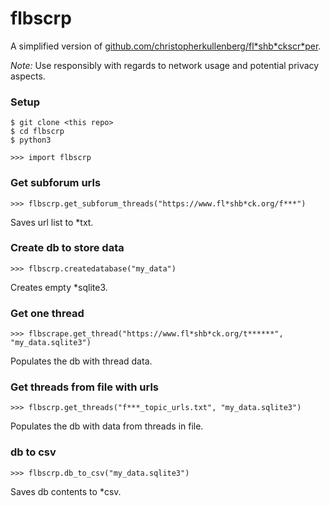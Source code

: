 # flbscrp

A simplified version of [github.com/christopherkullenberg/fl\*shb\*ckscr\*per](https://github.com/christopherkullenberg/flashbackscraper).

*Note:* Use responsibly with regards to network usage and potential privacy aspects.

### Setup
```
$ git clone <this repo>
$ cd flbscrp
$ python3

>>> import flbscrp
```
### Get subforum urls
```
>>> flbscrp.get_subforum_threads("https://www.fl*shb*ck.org/f***")
```
Saves url list to \*txt.

### Create db to store data
```
>>> flbscrp.createdatabase("my_data")
```
Creates empty \*sqlite3.

### Get one thread
```
>>> flbscrape.get_thread("https://www.fl*shb*ck.org/t******", "my_data.sqlite3")
```
Populates the db with thread data.

### Get threads from file with urls
```
>>> flbscrp.get_threads("f***_topic_urls.txt", "my_data.sqlite3")
```
Populates the db with data from threads in file.

### db to csv

```
>>> flbscrp.db_to_csv("my_data.sqlite3")
```

Saves db contents to *csv.


